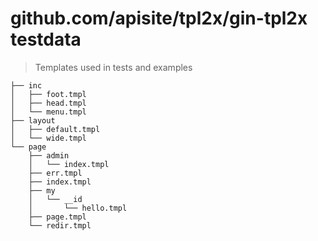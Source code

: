 # github.com/apisite/tpl2x/gin-tpl2x testdata
> Templates used in tests and examples

```
├── inc
│   ├── foot.tmpl
│   ├── head.tmpl
│   └── menu.tmpl
├── layout
│   ├── default.tmpl
│   └── wide.tmpl
└── page
    ├── admin
    │   └── index.tmpl
    ├── err.tmpl
    ├── index.tmpl
    ├── my
    │   └── __id
    │       └── hello.tmpl
    ├── page.tmpl
    └── redir.tmpl
```

